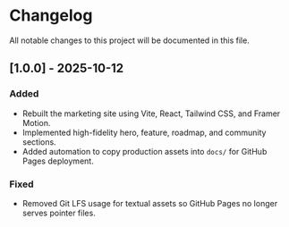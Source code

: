 # Changelog

All notable changes to this project will be documented in this file.

## [1.0.0] - 2025-10-12

### Added
- Rebuilt the marketing site using Vite, React, Tailwind CSS, and Framer Motion.
- Implemented high-fidelity hero, feature, roadmap, and community sections.
- Added automation to copy production assets into `docs/` for GitHub Pages deployment.

### Fixed
- Removed Git LFS usage for textual assets so GitHub Pages no longer serves pointer files.

